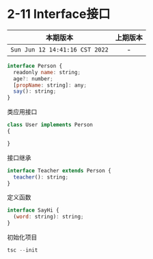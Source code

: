 # 2-11 Interface接口 

|本期版本|上期版本
|:---:|:---:
`Sun Jun 12 14:41:16 CST 2022` | -

```js
interface Person {
  readonly name: string; 
  age?: number;
  [propName: string]: any;
  say(): string;
}
```

类应用接口

```js
class User implements Person
{

}
```

接口继承

```js
interface Teacher extends Person {
  teacher(): string;
}
```

定义函数

```js
interface SayHi {
  (word: string): string;
}
```

初始化项目

```js
tsc --init
```